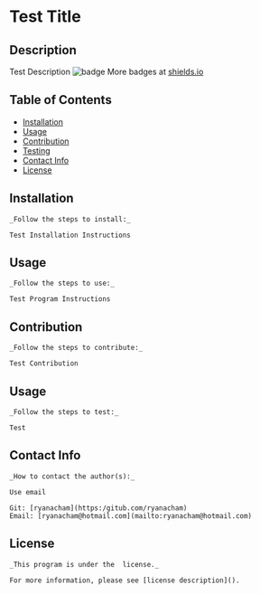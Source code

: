 # Test Title
  ## Description
  Test Description
  ![badge](https://img.shields.io/badge/license--brightorange)
  More badges at [shields.io](https://shields.io)

  ## Table of Contents
  * [Installation](#install)
  * [Usage](#instruct)
  * [Contribution](#contr)
  * [Testing](#test)
  * [Contact Info](#contact)
  * [License](#license)
  ## Installation
    _Follow the steps to install:_

    Test Installation Instructions
  
  ## Usage
    _Follow the steps to use:_

    Test Program Instructions
   
  ## Contribution
    _Follow the steps to contribute:_

    Test Contribution
  ## Usage
    _Follow the steps to test:_

    Test 
  ## Contact Info
    _How to contact the author(s):_

    Use email

    Git: [ryanacham](https:/gitub.com/ryanacham)
    Email: [ryanacham@hotmail.com](mailto:ryanacham@hotmail.com)

  ## License

    _This program is under the  license._

    For more information, please see [license description]().
  